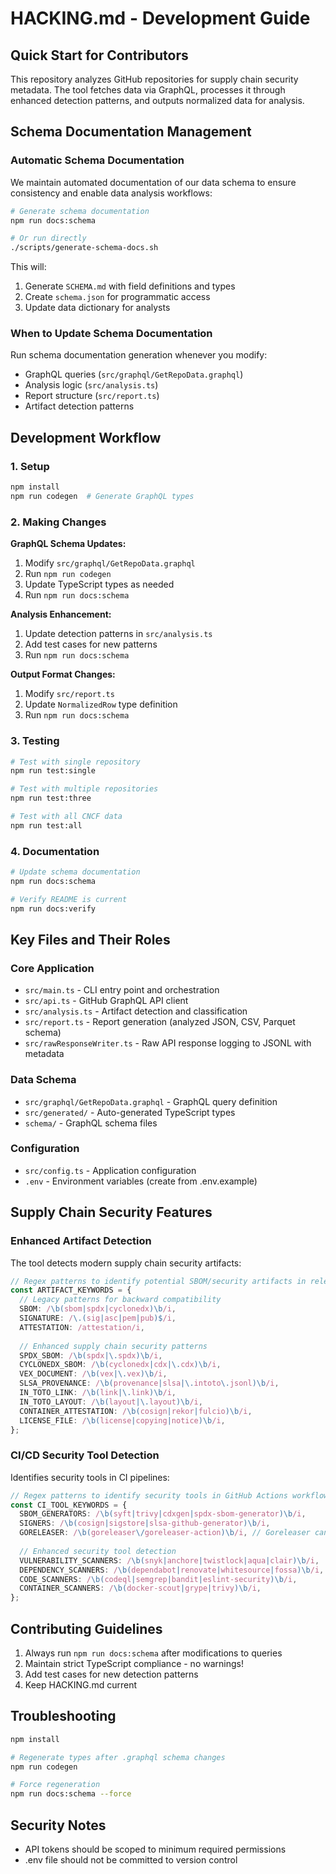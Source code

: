 # HACKING.md - Development Guide

## Quick Start for Contributors

This repository analyzes GitHub repositories for supply chain security metadata. The tool fetches data via GraphQL, processes it through enhanced detection patterns, and outputs normalized data for analysis.

## Schema Documentation Management

### Automatic Schema Documentation

We maintain automated documentation of our data schema to ensure consistency and enable data analysis workflows:

```bash
# Generate schema documentation
npm run docs:schema

# Or run directly
./scripts/generate-schema-docs.sh
```

This will:
1. Generate `SCHEMA.md` with field definitions and types
2. Create `schema.json` for programmatic access
3. Update data dictionary for analysts

### When to Update Schema Documentation

Run schema documentation generation whenever you modify:
- GraphQL queries (`src/graphql/GetRepoData.graphql`)
- Analysis logic (`src/analysis.ts`) 
- Report structure (`src/report.ts`)
- Artifact detection patterns

## Development Workflow

### 1. Setup
```bash
npm install
npm run codegen  # Generate GraphQL types
```

### 2. Making Changes

**GraphQL Schema Updates:**
1. Modify `src/graphql/GetRepoData.graphql`
2. Run `npm run codegen`
3. Update TypeScript types as needed
4. Run `npm run docs:schema`

**Analysis Enhancement:**
1. Update detection patterns in `src/analysis.ts`
2. Add test cases for new patterns
3. Run `npm run docs:schema`

**Output Format Changes:**
1. Modify `src/report.ts`
2. Update `NormalizedRow` type definition
3. Run `npm run docs:schema`

### 3. Testing
```bash
# Test with single repository
npm run test:single

# Test with multiple repositories  
npm run test:three

# Test with all CNCF data
npm run test:all
```

### 4. Documentation
```bash
# Update schema documentation
npm run docs:schema

# Verify README is current
npm run docs:verify
```

## Key Files and Their Roles

### Core Application

- `src/main.ts` - CLI entry point and orchestration
- `src/api.ts` - GitHub GraphQL API client
- `src/analysis.ts` - Artifact detection and classification
- `src/report.ts` - Report generation (analyzed JSON, CSV, Parquet schema)
- `src/rawResponseWriter.ts` - Raw API response logging to JSONL with metadata

### Data Schema

- `src/graphql/GetRepoData.graphql` - GraphQL query definition
- `src/generated/` - Auto-generated TypeScript types
- `schema/` - GraphQL schema files

### Configuration

- `src/config.ts` - Application configuration
- `.env` - Environment variables (create from .env.example)

## Supply Chain Security Features

### Enhanced Artifact Detection

The tool detects modern supply chain security artifacts:

```typescript
// Regex patterns to identify potential SBOM/security artifacts in release asset names
const ARTIFACT_KEYWORDS = {
  // Legacy patterns for backward compatibility
  SBOM: /\b(sbom|spdx|cyclonedx)\b/i,
  SIGNATURE: /\.(sig|asc|pem|pub)$/i,
  ATTESTATION: /attestation/i,
  
  // Enhanced supply chain security patterns
  SPDX_SBOM: /\b(spdx|\.spdx)\b/i,
  CYCLONEDX_SBOM: /\b(cyclonedx|cdx|\.cdx)\b/i,
  VEX_DOCUMENT: /\b(vex|\.vex)\b/i,
  SLSA_PROVENANCE: /\b(provenance|slsa|\.intoto\.jsonl)\b/i,
  IN_TOTO_LINK: /\b(link|\.link)\b/i,
  IN_TOTO_LAYOUT: /\b(layout|\.layout)\b/i,
  CONTAINER_ATTESTATION: /\b(cosign|rekor|fulcio)\b/i,
  LICENSE_FILE: /\b(license|copying|notice)\b/i,
};
```

### CI/CD Security Tool Detection

Identifies security tools in CI pipelines:


```typescript
// Regex patterns to identify security tools in GitHub Actions workflow YAML content
const CI_TOOL_KEYWORDS = {
  SBOM_GENERATORS: /\b(syft|trivy|cdxgen|spdx-sbom-generator)\b/i,
  SIGNERS: /\b(cosign|sigstore|slsa-github-generator)\b/i,
  GORELEASER: /\b(goreleaser\/goreleaser-action)\b/i, // Goreleaser can generate SBOMs
  
  // Enhanced security tool detection
  VULNERABILITY_SCANNERS: /\b(snyk|anchore|twistlock|aqua|clair)\b/i,
  DEPENDENCY_SCANNERS: /\b(dependabot|renovate|whitesource|fossa)\b/i,
  CODE_SCANNERS: /\b(codeql|semgrep|bandit|eslint-security)\b/i,
  CONTAINER_SCANNERS: /\b(docker-scout|grype|trivy)\b/i,
};
```

## Contributing Guidelines

1. Always run `npm run docs:schema` after modifications to queries
2. Maintain strict TypeScript compliance - no warnings!
3. Add test cases for new detection patterns
4. Keep HACKING.md current

## Troubleshooting

```bash
npm install 
```

```bash
# Regenerate types after .graphql schema changes
npm run codegen
```

```bash
# Force regeneration
npm run docs:schema --force
```

## Security Notes

- API tokens should be scoped to minimum required permissions
- .env file should not be committed to version control
